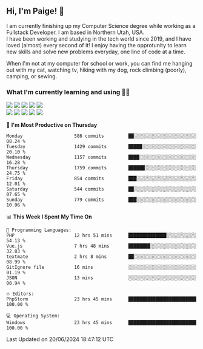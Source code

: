 ## Hi, I'm Paige! :vulcan_salute:

I am currently finishing up my Computer Science degree while working as a Fullstack Developer. I am based in Northern Utah, USA. \
I have been working and studying in the tech world since 2019, and I have loved (almost) every second of it! I enjoy having the opprotunity to learn new skills and solve new problems everyday, one line of code at a time.  

When I'm not at my computer for school or work, you can find me hanging out with my cat, watching tv, hiking with my dog, rock climbing (poorly), camping, or sewing.  

### What I'm currently learning and using :woman_technologist:
![](https://img.shields.io/badge/Laravel-FF2D20?style=for-the-badge&logo=laravel&logoColor=white) 
![](https://img.shields.io/badge/PHP-777BB4?style=for-the-badge&logo=php&logoColor=white)
![](https://img.shields.io/badge/Vue.js-35495E?style=for-the-badge&logo=vuedotjs&logoColor=4FC08D) 
![](https://img.shields.io/badge/MySQL-005C84?style=for-the-badge&logo=mysql&logoColor=white) 
![](https://img.shields.io/badge/Tailwind_CSS-38B2AC?style=for-the-badge&logo=tailwind-css&logoColor=white) \
![](https://img.shields.io/badge/Python-FFD43B?style=for-the-badge&logo=python&logoColor=blue)
![](https://img.shields.io/badge/Django-092E20?style=for-the-badge&logo=django&logoColor=green)
![](https://img.shields.io/badge/Kotlin-0095D5?&style=for-the-badge&logo=kotlin&logoColor=white)
![](https://img.shields.io/badge/Java-ED8B00?style=for-the-badge&logo=java&logoColor=white)
![](https://img.shields.io/badge/Haskell-5D4F85?style=for-the-badge&logo=haskell&logoColor=white) 

<!--START_SECTION:waka-->
📅 **I'm Most Productive on Thursday** 

```text
Monday                   586 commits         ██░░░░░░░░░░░░░░░░░░░░░░░   08.24 % 
Tuesday                  1429 commits        █████░░░░░░░░░░░░░░░░░░░░   20.10 % 
Wednesday                1157 commits        ████░░░░░░░░░░░░░░░░░░░░░   16.28 % 
Thursday                 1759 commits        ██████░░░░░░░░░░░░░░░░░░░   24.75 % 
Friday                   854 commits         ███░░░░░░░░░░░░░░░░░░░░░░   12.01 % 
Saturday                 544 commits         ██░░░░░░░░░░░░░░░░░░░░░░░   07.65 % 
Sunday                   779 commits         ███░░░░░░░░░░░░░░░░░░░░░░   10.96 % 
```


📊 **This Week I Spent My Time On** 

```text
💬 Programming Languages: 
PHP                      12 hrs 51 mins      ██████████████░░░░░░░░░░░   54.13 % 
Vue.js                   7 hrs 48 mins       ████████░░░░░░░░░░░░░░░░░   32.83 % 
textmate                 2 hrs 8 mins        ██░░░░░░░░░░░░░░░░░░░░░░░   08.99 % 
GitIgnore file           16 mins             ░░░░░░░░░░░░░░░░░░░░░░░░░   01.19 % 
JSON                     13 mins             ░░░░░░░░░░░░░░░░░░░░░░░░░   00.94 % 

🔥 Editors: 
PhpStorm                 23 hrs 45 mins      █████████████████████████   100.00 % 

💻 Operating System: 
Windows                  23 hrs 45 mins      █████████████████████████   100.00 % 
```


 Last Updated on 20/06/2024 18:47:12 UTC
<!--END_SECTION:waka-->
